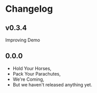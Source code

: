 Changelog
=========

## v0.3.4
Improving Demo

## 0.0.0

- Hold Your Horses,
- Pack Your Parachutes,
- We're Coming,
- But we haven't released anything yet.

